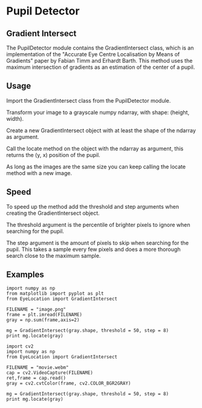 # Pupil Detector

## Gradient Intersect

The PupilDetector module contains the GradientIntersect class, which is an implementation of the "Accurate Eye Centre Localisation by Means of Gradients" paper by Fabian Timm and Erhardt Barth.
This method uses the maximum intersection of gradients as an estimation of the center of a pupil.

## Usage

Import the GradientIntersect class from the PupilDetector module.

Transform your image to a grayscale numpy ndarray, with shape: (height, width).

Create a new GradientIntersect object with at least the shape of the ndarray as argument.

Call the locate method on the object with the ndarray as argument, this returns the (y, x) position of the pupil.

As long as the images are the same size you can keep calling the locate method with a new image.

## Speed

To speed up the method add the threshold and step arguments when creating the GradientIntersect object.

The threshold argument is the percentile of brighter pixels to ignore when searching for the pupil.

The step argument is the amount of pixels to skip when searching for the pupil.
This takes a sample every few pixels and does a more thorough search close to the maximum sample.

## Examples

```
import numpy as np
from matplotlib import pyplot as plt
from EyeLocation import GradientIntersect

FILENAME = "image.png"
frame = plt.imread(FILENAME)
gray = np.sum(frame,axis=2)

mg = GradientIntersect(gray.shape, threshold = 50, step = 8)
print mg.locate(gray)
```

```
import cv2
import numpy as np
from EyeLocation import GradientIntersect

FILENAME = "movie.webm"
cap = cv2.VideoCapture(FILENAME)
ret,frame = cap.read()
gray = cv2.cvtColor(frame, cv2.COLOR_BGR2GRAY)

mg = GradientIntersect(gray.shape, threshold = 50, step = 8)
print mg.locate(gray)
```
